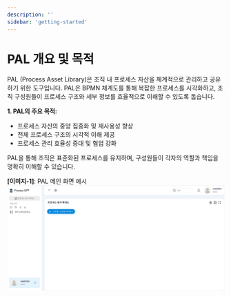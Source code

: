 ```yaml
---
description: ''
sidebar: 'getting-started'
---
```


# PAL 개요 및 목적

PAL (Process Asset Library)은 조직 내 프로세스 자산을 체계적으로 관리하고 공유하기 위한 도구입니다. PAL은 BPMN 체계도를 통해 복잡한 프로세스를 시각화하고, 조직 구성원들이 프로세스 구조와 세부 정보를 효율적으로 이해할 수 있도록 돕습니다.

**1. PAL의 주요 목적:**

- 프로세스 자산의 중앙 집중화 및 재사용성 향상  
- 전체 프로세스 구조의 시각적 이해 제공  
- 프로세스 관리 효율성 증대 및 협업 강화  

PAL을 통해 조직은 표준화된 프로세스를 유지하며, 구성원들이 각자의 역할과 책임을 명확히 이해할 수 있습니다.

**[이미지-1]**: PAL 메인 화면 예시
![PAL 메인 화면 예시](../../../uengine-image/PAL_processDefinitionMap.png)